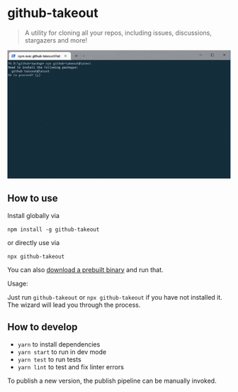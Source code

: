# github-takeout

> A utility for cloning all your repos, including issues, discussions, stargazers and more!

![Demo](./demo.gif)

## How to use

Install globally via

    npm install -g github-takeout

or directly use via

    npx github-takeout

You can also [download a prebuilt binary](https://github.com/lukasbach/github-takeout/releases) and run that.

Usage:

Just run `github-takeout` or `npx github-takeout` if you have not installed it.
The wizard will lead you through the process.

## How to develop

- `yarn` to install dependencies
- `yarn start` to run in dev mode
- `yarn test` to run tests
- `yarn lint` to test and fix linter errors

To publish a new version, the publish pipeline can be manually
invoked.
